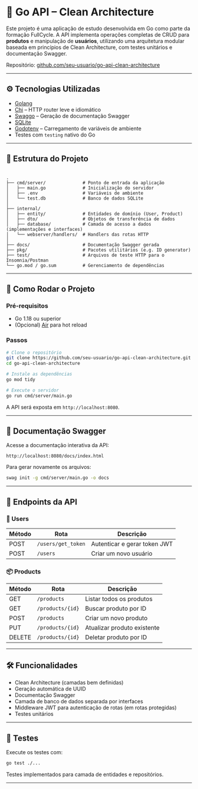 # 🧩 Go API – Clean Architecture

Este projeto é uma aplicação de estudo desenvolvida em Go como parte da formação FullCycle. A API implementa operações completas de CRUD para **produtos** e manipulação de **usuários**, utilizando uma arquitetura modular baseada em princípios de Clean Architecture, com testes unitários e documentação Swagger.

Repositório: [github.com/seu-usuario/go-api-clean-architecture](https://github.com/seu-usuario/go-api-clean-architecture)

---

## ⚙️ Tecnologias Utilizadas

- [Golang](https://golang.org/)
- [Chi](https://github.com/go-chi/chi) – HTTP router leve e idiomático
- [Swaggo](https://github.com/swaggo/swag) – Geração de documentação Swagger
- [SQLite](https://www.sqlite.org/index.html)
- [Godotenv](https://github.com/joho/godotenv) – Carregamento de variáveis de ambiente
- Testes com `testing` nativo do Go

---

## 📁 Estrutura do Projeto

```

.
├── cmd/server/              # Ponto de entrada da aplicação
│   ├── main.go              # Inicialização do servidor
│   ├── .env                 # Variáveis de ambiente
│   └── test.db              # Banco de dados SQLite
│
├── internal/
│   ├── entity/              # Entidades de domínio (User, Product)
│   ├── dto/                 # Objetos de transferência de dados
│   ├── database/            # Camada de acesso a dados (implementações e interfaces)
│   └── webserver/handlers/  # Handlers das rotas HTTP
│
├── docs/                    # Documentação Swagger gerada
├── pkg/                     # Pacotes utilitários (e.g. ID generator)
├── test/                    # Arquivos de teste HTTP para o Insomnia/Postman
└── go.mod / go.sum          # Gerenciamento de dependências

````

---

## 🚀 Como Rodar o Projeto

### Pré-requisitos

- Go 1.18 ou superior
- (Opcional) [Air](https://github.com/cosmtrek/air) para hot reload

### Passos

```bash
# Clone o repositório
git clone https://github.com/seu-usuario/go-api-clean-architecture.git
cd go-api-clean-architecture

# Instale as dependências
go mod tidy

# Execute o servidor
go run cmd/server/main.go
````

A API será exposta em `http://localhost:8080`.

---

## 📖 Documentação Swagger

Acesse a documentação interativa da API:

```
http://localhost:8080/docs/index.html
```

Para gerar novamente os arquivos:

```bash
swag init -g cmd/server/main.go -o docs
```

---

## 📌 Endpoints da API

### 📂 Users

| Método | Rota               | Descrição                    |
| ------ | ------------------ | ---------------------------- |
| POST   | `/users/get_token` | Autenticar e gerar token JWT |
| POST   | `/users`           | Criar um novo usuário        |

### 📦 Products

| Método | Rota             | Descrição                   |
| ------ | ---------------- | --------------------------- |
| GET    | `/products`      | Listar todos os produtos    |
| GET    | `/products/{id}` | Buscar produto por ID       |
| POST   | `/products`      | Criar um novo produto       |
| PUT    | `/products/{id}` | Atualizar produto existente |
| DELETE | `/products/{id}` | Deletar produto por ID      |

---

## 🛠️ Funcionalidades

* Clean Architecture (camadas bem definidas)
* Geração automática de UUID
* Documentação Swagger
* Camada de banco de dados separada por interfaces
* Middleware JWT para autenticação de rotas (em rotas protegidas)
* Testes unitários

---

## 🧪 Testes

Execute os testes com:

```bash
go test ./...
```

Testes implementados para camada de entidades e repositórios.

---
